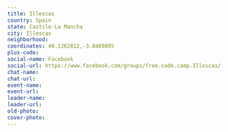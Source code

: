 ```yaml
---
title: Illescas
country: Spain
state: Castile-La Mancha
city: Illescas
neighborhood: 
coordinates: 40.1262812,-3.8489895
plus-code:
social-name: Facebook
social-url: https://www.facebook.com/groups/free.code.camp.Illescas/
chat-name:
chat-url:
event-name:
event-url:
leader-name:
leader-url:
old-photo: 
cover-photo:
---
```

